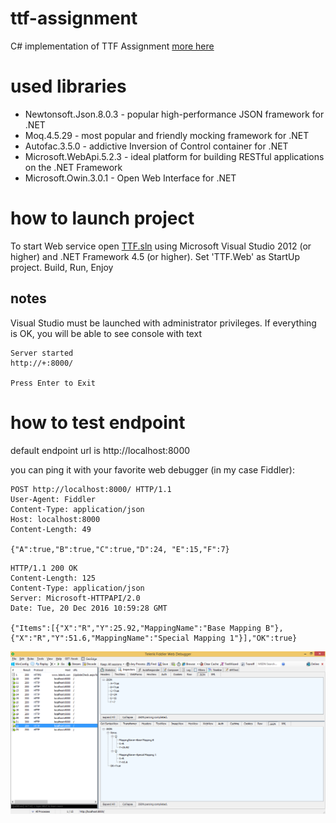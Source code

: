 # ttf-assignment
C# implementation of TTF Assignment [more here](docs/assignment.pdf)

# used libraries
- Newtonsoft.Json.8.0.3 - popular high-performance JSON framework for .NET
- Moq.4.5.29 - most popular and friendly mocking framework for .NET
- Autofac.3.5.0 - addictive Inversion of Control container for .NET
- Microsoft.WebApi.5.2.3 - ideal platform for building RESTful applications on the .NET Framework
- Microsoft.Owin.3.0.1 - Open Web Interface for .NET

# how to launch project
To start Web service open [TTF.sln](TTF.sln) using Microsoft Visual Studio 2012 (or higher) and .NET Framework 4.5 (or higher). Set 'TTF.Web' as StartUp project. Build, Run, Enjoy

## notes
Visual Studio must be launched with administrator privileges. If everything is OK, you will be able to see console with text

```
Server started
http://+:8000/

Press Enter to Exit
```

# how to test endpoint
default endpoint url is
http://localhost:8000

you can ping it with your favorite web debugger (in my case Fiddler):
``` Request
POST http://localhost:8000/ HTTP/1.1
User-Agent: Fiddler
Content-Type: application/json
Host: localhost:8000
Content-Length: 49

{"A":true,"B":true,"C":true,"D":24, "E":15,"F":7}
```

``` Response
HTTP/1.1 200 OK
Content-Length: 125
Content-Type: application/json
Server: Microsoft-HTTPAPI/2.0
Date: Tue, 20 Dec 2016 10:59:28 GMT

{"Items":[{"X":"R","Y":25.92,"MappingName":"Base Mapping B"},{"X":"R","Y":51.6,"MappingName":"Special Mapping 1"}],"OK":true}
```

![Fiddler Screenshot](/docs/screen_00.png?raw=true "Fiddler Screenshot")
